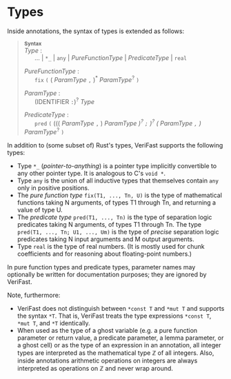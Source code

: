 # Types

Inside annotations, the syntax of types is extended as follows:

> **<sup>Syntax</sup>**\
> _Type_ :\
> &nbsp;&nbsp; &nbsp;&nbsp; ... | `*_` | `any` | _PureFunctionType_ | _PredicateType_ | `real`
>
> _PureFunctionType_ :\
> &nbsp;&nbsp; &nbsp;&nbsp; `fix` `(` ( _ParamType_ `,` )<sup>*</sup> _ParamType_<sup>?</sup> `)`
>
> _ParamType_ :\
> &nbsp;&nbsp; &nbsp;&nbsp; (IDENTIFIER `:`)<sup>?</sup> _Type_
>
> _PredicateType_ :\
> &nbsp;&nbsp; &nbsp;&nbsp; `pred` `(` ((( _ParamType_ `,` )<sup>*</sup> _ParamType_ )<sup>?</sup> `;` )<sup>?</sup> ( _ParamType_ `,` )<sup>*</sup> _ParamType_<sup>?</sup> `)`

In addition to (some subset of) Rust's types, VeriFast supports the following types:
- Type `*_` (*pointer-to-anything*) is a pointer type implicitly convertible to any other pointer type. It is analogous to C's `void *`.
- Type `any` is the union of all inductive types that themselves contain `any` only in positive positions.
- The *pure function type* `fix(T1, ..., Tn, U)` is the type of mathematical functions taking N arguments, of types T1 through Tn, and returning a value of type U.
- The *predicate type* `pred(T1, ..., Tn)` is the type of separation logic predicates taking N arguments, of types T1 through Tn. The type `pred(T1, ..., Tn; U1, ..., Um)` is the type of *precise* separation logic predicates taking N input arguments and M output arguments.
- Type `real` is the type of real numbers. (It is mostly used for chunk coefficients and for reasoning about floating-point numbers.)

In pure function types and predicate types, parameter names may optionally be written for documentation purposes; they are ignored by VeriFast.

Note, furthermore:
- VeriFast does not distinguish between `*const T` and `*mut T` and supports the syntax `*T`. That is, VeriFast treats the type expressions `*const T`, `*mut T`, and `*T` identically.
- When used as the type of a ghost variable (e.g. a pure function parameter or return value, a predicate parameter, a lemma parameter, or a ghost cell) or as the type of an expression in an annotation, all integer types are interpreted as the mathematical type ℤ of all integers. Also, inside annotations arithmetic operations on integers are always interpreted as operations on ℤ and never wrap around.
